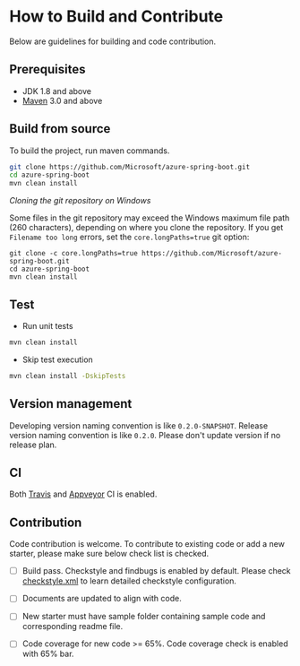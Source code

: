 # How to Build and Contribute
Below are guidelines for building and code contribution.

## Prerequisites
- JDK 1.8 and above
- [Maven](http://maven.apache.org/) 3.0 and above

## Build from source
To build the project, run maven commands.

```bash
git clone https://github.com/Microsoft/azure-spring-boot.git 
cd azure-spring-boot
mvn clean install
```
*Cloning the git repository on Windows*

Some files in the git repository may exceed the Windows maximum file path (260 characters), depending on where you clone the repository. If you get `Filename too long` errors, set the `core.longPaths=true` git option:
```
git clone -c core.longPaths=true https://github.com/Microsoft/azure-spring-boot.git
cd azure-spring-boot
mvn clean install
```

## Test

- Run unit tests
```bash
mvn clean install
```

- Skip test execution
```bash
mvn clean install -DskipTests
```

## Version management
Developing version naming convention is like `0.2.0-SNAPSHOT`. Release version naming convention is like `0.2.0`. Please don't update version if no release plan. 

## CI
Both [Travis](https://travis-ci.org/Microsoft/azure-spring-boot) and [Appveyor](https://ci.appveyor.com/project/yungez/azure-spring-boot) CI is enabled.

## Contribution
Code contribution is welcome. To contribute to existing code or add a new starter, please make sure below check list is checked.
- [ ] Build pass. Checkstyle and findbugs is enabled by default. Please check [checkstyle.xml](config/checkstyle.xml) to learn detailed checkstyle configuration.
- [ ] Documents are updated to align with code.
- [ ] New starter must have sample folder containing sample code and corresponding readme file.
- [ ] Code coverage for new code >= 65%. Code coverage check is enabled with 65% bar.

